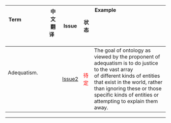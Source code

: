 
| Term                                             | 中文翻译          | Issue | 状态 | Example                                                                                                                                                                                                                                                               |
|--------------------------------------------------|-------------------|--------------|------|-----------------------------------------------------------------------------------------------------------------------------------------------------------------------------------------------------------------------------------------------------------------------|
| Adequatism.                                      |                   |[Issue2]| <font color=red face="黑体">待定</font> | The goal of ontology as viewed by the proponent of adequatism is to do justice to the vast array <br> of different kinds of entities that exist in the world, rather than ignoring these or those  <br>specific kinds of entities or attempting to explain them away. |






*******************
[Issue2]:https://github.com/biomedontology/TermChinesetranslation/issues/2
[Issue3]:https://github.com/biomedontology/TermChinesetranslation/issues/3
[Issue4]:https://github.com/biomedontology/TermChinesetranslation/issues/4
[Issue5]:https://github.com/biomedontology/TermChinesetranslation/issues/5
[Issue6]:https://github.com/biomedontology/TermChinesetranslation/issues/6
[Issue7]:https://github.com/biomedontology/TermChinesetranslation/issues/7
[Issue8]:https://github.com/biomedontology/TermChinesetranslation/issues/8
[Issue9]:https://github.com/biomedontology/TermChinesetranslation/issues/9
[Issue10]:https://github.com/biomedontology/TermChinesetranslation/issues/10
[Issue11]:https://github.com/biomedontology/TermChinesetranslation/issues/11
[Issue12]:https://github.com/biomedontology/TermChinesetranslation/issues/12
[Issue13]:https://github.com/biomedontology/TermChinesetranslation/issues/13
[Issue14]:https://github.com/biomedontology/TermChinesetranslation/issues/14
[Issue15]:https://github.com/biomedontology/TermChinesetranslation/issues/15
[Issue16]:https://github.com/biomedontology/TermChinesetranslation/issues/16
[Issue17]:https://github.com/biomedontology/TermChinesetranslation/issues/17
[Issue18]:https://github.com/biomedontology/TermChinesetranslation/issues/18
[Issue19]:https://github.com/biomedontology/TermChinesetranslation/issues/19
[Issue20]:https://github.com/biomedontology/TermChinesetranslation/issues/20
[Issue21]:https://github.com/biomedontology/TermChinesetranslation/issues/21
[Issue22]:https://github.com/biomedontology/TermChinesetranslation/issues/22
[Issue23]:https://github.com/biomedontology/TermChinesetranslation/issues/23
[Issue24]:https://github.com/biomedontology/TermChinesetranslation/issues/24
[Issue25]:https://github.com/biomedontology/TermChinesetranslation/issues/25
[Issue26]:https://github.com/biomedontology/TermChinesetranslation/issues/26
[Issue27]:https://github.com/biomedontology/TermChinesetranslation/issues/27
[Issue28]:https://github.com/biomedontology/TermChinesetranslation/issues/28
[Issue29]:https://github.com/biomedontology/TermChinesetranslation/issues/29
[Issue30]:https://github.com/biomedontology/TermChinesetranslation/issues/30
[Issue31]:https://github.com/biomedontology/TermChinesetranslation/issues/31
[Issue32]:https://github.com/biomedontology/TermChinesetranslation/issues/32
[Issue33]:https://github.com/biomedontology/TermChinesetranslation/issues/33
[Issue34]:https://github.com/biomedontology/TermChinesetranslation/issues/34
[Issue35]:https://github.com/biomedontology/TermChinesetranslation/issues/35
[Issue36]:https://github.com/biomedontology/TermChinesetranslation/issues/36
[Issue37]:https://github.com/biomedontology/TermChinesetranslation/issues/37
[Issue38]:https://github.com/biomedontology/TermChinesetranslation/issues/38
[Issue39]:https://github.com/biomedontology/TermChinesetranslation/issues/39
[Issue40]:https://github.com/biomedontology/TermChinesetranslation/issues/40
[Issue41]:https://github.com/biomedontology/TermChinesetranslation/issues/41
[Issue42]:https://github.com/biomedontology/TermChinesetranslation/issues/42
[Issue43]:https://github.com/biomedontology/TermChinesetranslation/issues/43
[Issue44]:https://github.com/biomedontology/TermChinesetranslation/issues/44
[Issue45]:https://github.com/biomedontology/TermChinesetranslation/issues/45
[Issue46]:https://github.com/biomedontology/TermChinesetranslation/issues/46
[Issue47]:https://github.com/biomedontology/TermChinesetranslation/issues/47
[Issue48]:https://github.com/biomedontology/TermChinesetranslation/issues/48
[Issue49]:https://github.com/biomedontology/TermChinesetranslation/issues/49
[Issue50]:https://github.com/biomedontology/TermChinesetranslation/issues/50
[Issue51]:https://github.com/biomedontology/TermChinesetranslation/issues/51
[Issue52]:https://github.com/biomedontology/TermChinesetranslation/issues/52
[Issue53]:https://github.com/biomedontology/TermChinesetranslation/issues/53
[Issue54]:https://github.com/biomedontology/TermChinesetranslation/issues/54
[Issue55]:https://github.com/biomedontology/TermChinesetranslation/issues/55
[Issue56]:https://github.com/biomedontology/TermChinesetranslation/issues/56
[Issue57]:https://github.com/biomedontology/TermChinesetranslation/issues/57
[Issue58]:https://github.com/biomedontology/TermChinesetranslation/issues/58
[Issue59]:https://github.com/biomedontology/TermChinesetranslation/issues/59
[Issue60]:https://github.com/biomedontology/TermChinesetranslation/issues/60
[Issue61]:https://github.com/biomedontology/TermChinesetranslation/issues/61
[Issue62]:https://github.com/biomedontology/TermChinesetranslation/issues/62
[Issue63]:https://github.com/biomedontology/TermChinesetranslation/issues/63
[Issue64]:https://github.com/biomedontology/TermChinesetranslation/issues/64
[Issue65]:https://github.com/biomedontology/TermChinesetranslation/issues/65
[Issue66]:https://github.com/biomedontology/TermChinesetranslation/issues/66
[Issue67]:https://github.com/biomedontology/TermChinesetranslation/issues/67
[Issue68]:https://github.com/biomedontology/TermChinesetranslation/issues/68
[Issue69]:https://github.com/biomedontology/TermChinesetranslation/issues/69
[Issue70]:https://github.com/biomedontology/TermChinesetranslation/issues/70
[Issue71]:https://github.com/biomedontology/TermChinesetranslation/issues/71
[Issue72]:https://github.com/biomedontology/TermChinesetranslation/issues/72
[Issue73]:https://github.com/biomedontology/TermChinesetranslation/issues/73
[Issue74]:https://github.com/biomedontology/TermChinesetranslation/issues/74
[Issue75]:https://github.com/biomedontology/TermChinesetranslation/issues/75
[Issue76]:https://github.com/biomedontology/TermChinesetranslation/issues/76
[Issue77]:https://github.com/biomedontology/TermChinesetranslation/issues/77
[Issue78]:https://github.com/biomedontology/TermChinesetranslation/issues/78
[Issue79]:https://github.com/biomedontology/TermChinesetranslation/issues/79
[Issue80]:https://github.com/biomedontology/TermChinesetranslation/issues/80
[Issue81]:https://github.com/biomedontology/TermChinesetranslation/issues/81
[Issue82]:https://github.com/biomedontology/TermChinesetranslation/issues/82
[Issue83]:https://github.com/biomedontology/TermChinesetranslation/issues/83
[Issue84]:https://github.com/biomedontology/TermChinesetranslation/issues/84
[Issue85]:https://github.com/biomedontology/TermChinesetranslation/issues/85
[Issue86]:https://github.com/biomedontology/TermChinesetranslation/issues/86
[Issue87]:https://github.com/biomedontology/TermChinesetranslation/issues/87
[Issue88]:https://github.com/biomedontology/TermChinesetranslation/issues/88
[Issue89]:https://github.com/biomedontology/TermChinesetranslation/issues/89
[Issue90]:https://github.com/biomedontology/TermChinesetranslation/issues/90
[Issue91]:https://github.com/biomedontology/TermChinesetranslation/issues/91
[Issue92]:https://github.com/biomedontology/TermChinesetranslation/issues/92
[Issue93]:https://github.com/biomedontology/TermChinesetranslation/issues/93
[Issue94]:https://github.com/biomedontology/TermChinesetranslation/issues/94
[Issue95]:https://github.com/biomedontology/TermChinesetranslation/issues/95
